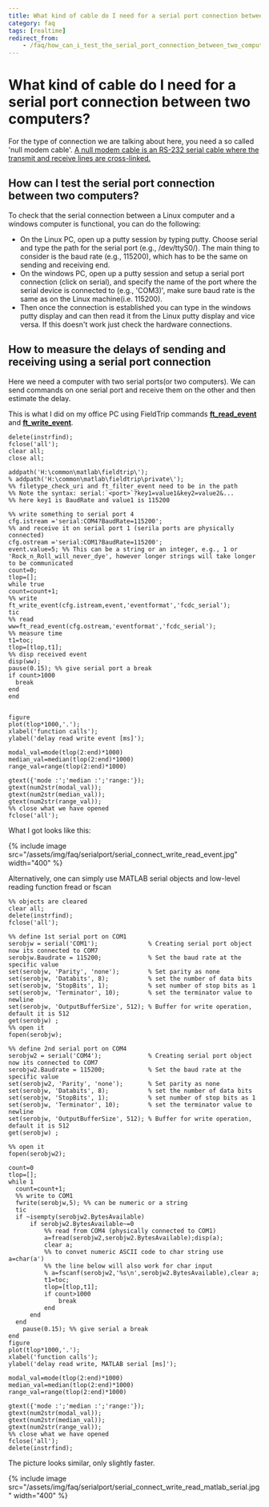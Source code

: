 ```yaml
---
title: What kind of cable do I need for a serial port connection between two computers?
category: faq
tags: [realtime]
redirect_from:
    - /faq/how_can_i_test_the_serial_port_connection_between_two_computers/
---
```


# What kind of cable do I need for a serial port connection between two computers?

For the type of connection we are talking about here, you need a so called 'null modem cable'. [A null modem cable is an RS-232 serial cable where the transmit and receive lines are cross-linked.](https://en.wikipedia.org/wiki/Null_modem)

## How can I test the serial port connection between two computers?

To check that the serial connection between a Linux computer and a windows computer is functional, you can do the following:

- On the Linux PC, open up a putty session by typing putty. Choose serial and type the path for the serial port (e.g., /dev/ttyS0/). The main thing to consider is the baud rate (e.g., 115200), which has to be the same on sending and receiving end.
- On the windows PC, open up a putty session and setup a serial port connection (click on serial), and specify the name of the port where the serial device is connected to (e.g., 'COM3)', make sure baud rate is the same as on the Linux machine(i.e. 115200).
- Then once the connection is established you can type in the windows putty display and can then read it from the Linux putty display and vice versa. If this doesn't work just check the hardware connections.

## How to measure the delays of sending and receiving using a serial port connection

Here we need a computer with two serial ports(or two computers). We can send commands on one serial port and receive them on the other and then estimate the delay.

This is what I did on my office PC using FieldTrip commands **[ft_read_event](/reference/fileio/ft_read_event)** and **[ft_write_event](/reference/fileio/ft_write_event)**.

    delete(instrfind);
    fclose('all');
    clear all;
    close all;

    addpath('H:\common\matlab\fieldtrip\');
    % addpath('H:\common\matlab\fieldtrip\private\');
    %% filetype_check_uri and ft_filter_event need to be in the path
    %% Note the syntax: serial:`<port>`?key1=value1&key2=value2&...
    %% here key1 is BaudRate and value1 is 115200

    %% write something to serial port 4
    cfg.istream ='serial:COM4?BaudRate=115200';
    %% and receive it on serial port 1 (serila ports are physically connected)
    cfg.ostream ='serial:COM1?BaudRate=115200';
    event.value=5; %% This can be a string or an integer, e.g., 1 or 'Rock_n_Roll_will_never_dye', however longer strings will take longer to be communicated
    count=0;
    tlop=[];
    while true
    count=count+1;
    %% write
    ft_write_event(cfg.istream,event,'eventformat','fcdc_serial');
    tic
    %% read
    ww=ft_read_event(cfg.ostream,'eventformat','fcdc_serial');
    %% measure time
    t1=toc;
    tlop=[tlop,t1];
    %% disp received event
    disp(ww);
    pause(0.15); %% give serial port a break
    if count>1000
      break
    end
    end


    figure
    plot(tlop*1000,'.');
    xlabel('function calls');
    ylabel('delay read write event [ms]');

    modal_val=mode(tlop(2:end)*1000)
    median_val=median(tlop(2:end)*1000)
    range_val=range(tlop(2:end)*1000)

    gtext({'mode :';'median :';'range:'});
    gtext(num2str(modal_val));
    gtext(num2str(median_val));
    gtext(num2str(range_val));
    %% close what we have opened
    fclose('all');

What I got looks like this:

{% include image src="/assets/img/faq/serialport/serial_connect_write_read_event.jpg" width="400" %}

Alternatively, one can simply use MATLAB serial objects and low-level reading function fread or fscan

    %% objects are cleared
    clear all;
    delete(instrfind);
    fclose('all');

    %% define 1st serial port on COM1
    serobjw = serial('COM1');              % Creating serial port object now its connected to COM7
    serobjw.Baudrate = 115200;             % Set the baud rate at the specific value
    set(serobjw, 'Parity', 'none');        % Set parity as none
    set(serobjw, 'Databits', 8);           % set the number of data bits
    set(serobjw, 'StopBits', 1);           % set number of stop bits as 1
    set(serobjw, 'Terminator', 10);        % set the terminator value to newline
    set(serobjw, 'OutputBufferSize', 512); % Buffer for write operation, default it is 512
    get(serobjw) ;
    %% open it
    fopen(serobjw);

    %% define 2nd serial port on COM4
    serobjw2 = serial('COM4');             % Creating serial port object now its connected to COM7
    serobjw2.Baudrate = 115200;            % Set the baud rate at the specific value
    set(serobjw2, 'Parity', 'none');       % Set parity as none
    set(serobjw, 'Databits', 8);           % set the number of data bits
    set(serobjw, 'StopBits', 1);           % set number of stop bits as 1
    set(serobjw, 'Terminator', 10);        % set the terminator value to newline
    set(serobjw, 'OutputBufferSize', 512); % Buffer for write operation, default it is 512
    get(serobjw) ;

    %% open it
    fopen(serobjw2);

    count=0
    tlop=[];
    while 1
      count=count+1;
      %% write to COM1
      fwrite(serobjw,5); %% can be numeric or a string
      tic
      if ~isempty(serobjw2.BytesAvailable)
          if serobjw2.BytesAvailable~=0
              %% read from COM4 (physically connected to COM1)
              a=fread(serobjw2,serobjw2.BytesAvailable);disp(a);
              clear a;
              %% to convet numeric ASCII code to char string use a=char(a')
              %% the line below will also work for char input
              % a=fscanf(serobjw2,'%s\n',serobjw2.BytesAvailable),clear a;
              t1=toc;
              tlop=[tlop,t1];
              if count>1000
                  break
              end
          end
      end
        pause(0.15); %% give serial a break
    end
    figure
    plot(tlop*1000,'.');
    xlabel('function calls');
    ylabel('delay read write, MATLAB serial [ms]');

    modal_val=mode(tlop(2:end)*1000)
    median_val=median(tlop(2:end)*1000)
    range_val=range(tlop(2:end)*1000)

    gtext({'mode :';'median :';'range:'});
    gtext(num2str(modal_val));
    gtext(num2str(median_val));
    gtext(num2str(range_val));
    %% close what we have opened
    fclose('all');
    delete(instrfind);

The picture looks similar, only slightly faster.

{% include image src="/assets/img/faq/serialport/serial_connect_write_read_matlab_serial.jpg" width="400" %}
